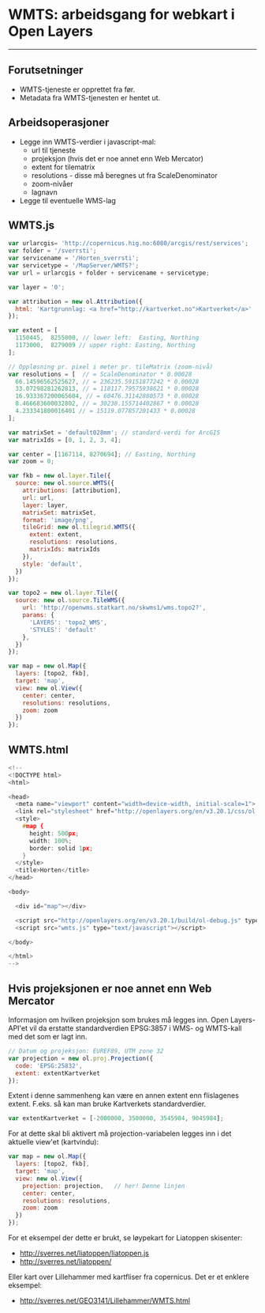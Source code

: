 # WMTS: arbeidsgang for webkart i Open Layers

---

## Forutsetninger

- WMTS-tjeneste er opprettet fra før.
- Metadata fra WMTS-tjenesten er hentet ut.

## Arbeidsoperasjoner

- Legge inn WMTS-verdier i javascript-mal:
  - url til tjeneste
  - projeksjon (hvis det er noe annet enn Web Mercator)
  - extent for tilematrix
  - resolutions - disse må beregnes ut fra ScaleDenominator
  - zoom-nivåer
  - lagnavn
- Legge til eventuelle WMS-lag


## WMTS.js

```javascript
var urlarcgis= 'http://copernicus.hig.no:6080/arcgis/rest/services';
var folder = '/sverrsti';
var servicename = '/Horten_sverrsti';
var servicetype = '/MapServer/WMTS?';
var url = urlarcgis + folder + servicename + servicetype;

var layer = '0';

var attribution = new ol.Attribution({
  html: 'Kartgrunnlag: <a href="http://kartverket.no">Kartverket</a>'
});

var extent = [
  1150445,  8255000, // lower left:  Easting, Northing
  1173000,  8279009 // upper right: Easting, Northing
];

// Oppløsning pr. pixel i meter pr. tileMatrix (zoom-nivå)
var resolutions = [  // = ScaleDenominator * 0.00028
  66.14596562525627, // = 236235.59151877242 * 0.00028
  33.07298281262813, // = 118117.79575938621 * 0.00028
  16.933367200065604, // = 60476.31142880573 * 0.00028
  8.466683600032802, // = 30238.155714402867 * 0.00028
  4.233341800016401 // = 15119.077857201433 * 0.00028
];

var matrixSet = 'default028mm'; // standard-verdi for ArcGIS
var matrixIds = [0, 1, 2, 3, 4];

var center = [1167114, 8270694]; // Easting, Northing
var zoom = 0;

var fkb = new ol.layer.Tile({
  source: new ol.source.WMTS({
    attributions: [attribution],
    url: url,
    layer: layer,
    matrixSet: matrixSet,
    format: 'image/png',
    tileGrid: new ol.tilegrid.WMTS({
      extent: extent,
      resolutions: resolutions,
      matrixIds: matrixIds
    }),
    style: 'default',
  })
});

var topo2 = new ol.layer.Tile({
  source: new ol.source.TileWMS({
    url: 'http://openwms.statkart.no/skwms1/wms.topo2?',
    params: {
      'LAYERS': 'topo2_WMS',
      'STYLES': 'default'
    },
  })
});

var map = new ol.Map({
  layers: [topo2, fkb],
  target: 'map',
  view: new ol.View({
    center: center,
    resolutions: resolutions,
    zoom: zoom
  })
});
```

## WMTS.html

```c
<!--
<!DOCTYPE html>
<html>

<head>
  <meta name="viewport" content="width=device-width, initial-scale=1">
  <link rel="stylesheet" href="http://openlayers.org/en/v3.20.1/css/ol.css" type="text/css">
  <style>
    #map {
      height: 500px;
      width: 100%;
      border: solid 1px;
    }
  </style>
  <title>Horten</title>
</head>

<body>

  <div id="map"></div>

  <script src="http://openlayers.org/en/v3.20.1/build/ol-debug.js" type="text/javascript"></script>
  <script src="wmts.js" type="text/javascript"></script>

</body>

</html>
-->
```

## Hvis projeksjonen er noe annet enn Web Mercator

Informasjon om hvilken projeksjon som brukes må legges inn. Open Layers-API'et vil da erstatte standardverdien EPSG:3857 i WMS- og WMTS-kall med det som er lagt inn.


```javascript
// Datum og projeksjon: EUREF89, UTM zone 32
var projection = new ol.proj.Projection({
  code: 'EPSG:25832',
  extent: extentKartverket
});
```

Extent i denne sammenheng kan være en annen extent enn flislagenes extent. F.eks. så kan man bruke Kartverkets standardverdier.

```javascript
var extentKartverket = [-2000000, 3500000, 3545984, 9045984];
```

For at dette skal bli aktivert må projection-variabelen legges inn i det aktuelle view'et (kartvindu):

```javascript
var map = new ol.Map({
  layers: [topo2, fkb],
  target: 'map',
  view: new ol.View({
    projection: projection,   // her! Denne linjen
    center: center,
    resolutions: resolutions,
    zoom: zoom
  })
});
```

For et eksempel der dette er brukt, se løypekart for Liatoppen skisenter:

- http://sverres.net/liatoppen/liatoppen.js
- http://sverres.net/liatoppen/

Eller kart over Lillehammer med kartfliser fra copernicus. Det er et enklere eksempel:

- http://sverres.net/GEO3141/Lillehammer/WMTS.html
